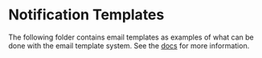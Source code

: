 <!--
SPDX-FileCopyrightText: 2019 Authelia

SPDX-License-Identifier: Apache-2.0
-->

# Notification Templates

The following folder contains email templates as examples of what can be done with the email template system. See the
[docs](https://www.authelia.com/reference/guides/notification-templates/) for more information.
